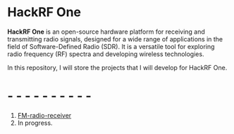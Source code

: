 # HackRF One

**HackRF One** is an open-source hardware platform for receiving and transmitting radio signals, designed for a wide range of applications in the field of Software-Defined Radio (SDR). It is a versatile tool for exploring radio frequency (RF) spectra and developing wireless technologies.

In this repository, I will store the projects that I will develop for HackRF One.

# - - - - - - - - - -

1. [FM-radio-receiver](FM-radio-receiver)
2. In progress.